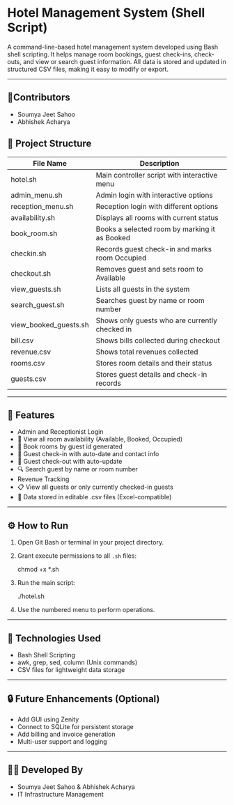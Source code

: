 # Hotel Management System (Shell Script)

A command-line-based hotel management system developed using Bash shell scripting. It helps manage room bookings, guest check-ins, check-outs, and view or search guest information. All data is stored and updated in structured CSV files, making it easy to modify or export.

---
## 👥Contributors
- Soumya Jeet Sahoo
- Abhishek Acharya
## 📂 Project Structure

| File Name               | Description                                    |
| ----------------------- | ---------------------------------------------- |
| hotel.sh                | Main controller script with interactive menu   |
| admin_menu.sh           | Admin login with interactive options           |
| reception_menu.sh       | Reception login with different options         |
| availability.sh         | Displays all rooms with current status         |
| book\_room.sh           | Books a selected room by marking it as Booked  |
| checkin.sh              | Records guest check-in and marks room Occupied |
| checkout.sh             | Removes guest and sets room to Available       |
| view\_guests.sh         | Lists all guests in the system                 |
| search\_guest.sh        | Searches guest by name or room number          |
| view\_booked\_guests.sh | Shows only guests who are currently checked in |
| bill.csv                | Shows bills collected during checkout          |
| revenue.csv             | Shows total revenues collected                 |
| rooms.csv               | Stores room details and their status           |
| guests.csv              | Stores guest details and check-in records      |

---

## 🧰 Features

*  Admin and Receptionist Login
* 📌 View all room availability (Available, Booked, Occupied)
* 🍯 Book rooms by guest id generated 
* 🢍 Guest check-in with auto-date and contact info
* 🧾 Guest check-out with auto-update
* 🔍 Search guest by name or room number
*  Revenue Tracking
* 📋 View all guests or only currently checked-in guests
* 📁 Data stored in editable .csv files (Excel-compatible)

---



## ⚙️ How to Run

1. Open Git Bash or terminal in your project directory.

2. Grant execute permissions to all `.sh` files:

   chmod +x \*.sh

3. Run the main script:

   ./hotel.sh

4. Use the numbered menu to perform operations.

---

## 💠 Technologies Used

* Bash Shell Scripting
* awk, grep, sed, column (Unix commands)
* CSV files for lightweight data storage

---

## 🔒 Future Enhancements (Optional)

* Add GUI using Zenity
* Connect to SQLite for persistent storage
* Add billing and invoice generation
* Multi-user support and logging

---

## 👩‍💼 Developed By

* Soumya Jeet Sahoo & Abhishek Acharya
* IT Infrastructure Management
